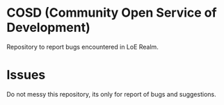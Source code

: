 # COSD (Community Open Service of Development)
Repository to report bugs encountered in LoE Realm.

# Issues
Do not messy this repository, its only for report of bugs and suggestions.
